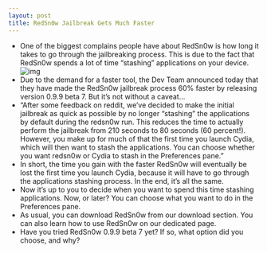 ```yaml
---
layout: post
title: RedSn0w Jailbreak Gets Much Faster
---
```

* One of the biggest complains people have about RedSn0w is how long it takes to go through the jailbreaking process. This is due to the fact that RedSn0w spends a lot of time “stashing” applications on your device.
![img](http://media.idownloadblog.com/wp-content/uploads/2011/05/RedSn0w-logo-e1311448227785.png)
* Due to the demand for a faster tool, the Dev Team announced today that they have made the RedSn0w jailbreak process 60% faster by releasing version 0.9.9 beta 7. But it’s not without a caveat…
* “After some feedback on reddit, we’ve decided to make the initial jailbreak as quick as possible by no longer “stashing” the applications by default during the redsn0w run. This reduces the time to actually perform the jailbreak from 210 seconds to 80 seconds (60 percent!). However, you make up for much of that the first time you launch Cydia, which will then want to stash the applications. You can choose whether you want redsn0w or Cydia to stash in the Preferences pane.”
* In short, the time you gain with the faster RedSn0w will eventually be lost the first time you launch Cydia, because it will have to go through the applications stashing process. In the end, it’s all the same.
* Now it’s up to you to decide when you want to spend this time stashing applications. Now, or later? You can choose what you want to do in the Preferences pane.
* As usual, you can download RedSn0w from our download section. You can also learn how to use RedSn0w on our dedicated page.
* Have you tried RedSn0w 0.9.9 beta 7 yet? If so, what option did you choose, and why?

